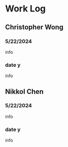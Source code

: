 # Work Log

## Christopher Wong

### 5/22/2024

info

### date y

info


## Nikkol Chen

### 5/22/2024

info

### date y

info
